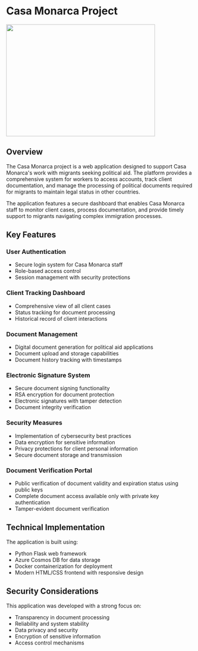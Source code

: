 # Casa Monarca Project

<img src="https://github.com/user-attachments/assets/7c81b0f3-1401-4a99-aeaf-a6cd2fe33082" width="400" height="300"/>


## Overview

The Casa Monarca project is a web application designed to support Casa Monarca's work with migrants seeking political aid. The platform provides a comprehensive system for workers to access accounts, track client documentation, and manage the processing of political documents required for migrants to maintain legal status in other countries.

The application features a secure dashboard that enables Casa Monarca staff to monitor client cases, process documentation, and provide timely support to migrants navigating complex immigration processes.

## Key Features

### User Authentication
- Secure login system for Casa Monarca staff
- Role-based access control
- Session management with security protections

### Client Tracking Dashboard
- Comprehensive view of all client cases
- Status tracking for document processing
- Historical record of client interactions

### Document Management
- Digital document generation for political aid applications
- Document upload and storage capabilities
- Document history tracking with timestamps

### Electronic Signature System
- Secure document signing functionality
- RSA encryption for document protection
- Electronic signatures with tamper detection
- Document integrity verification

### Security Measures
- Implementation of cybersecurity best practices
- Data encryption for sensitive information
- Privacy protections for client personal information
- Secure document storage and transmission

### Document Verification Portal
- Public verification of document validity and expiration status using public keys
- Complete document access available only with private key authentication
- Tamper-evident document verification

## Technical Implementation

The application is built using:
- Python Flask web framework
- Azure Cosmos DB for data storage
- Docker containerization for deployment
- Modern HTML/CSS frontend with responsive design

## Security Considerations

This application was developed with a strong focus on:
- Transparency in document processing
- Reliability and system stability
- Data privacy and security
- Encryption of sensitive information
- Access control mechanisms
